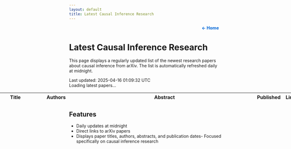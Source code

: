 ```yaml
---
layout: default
title: Latest Causal Inference Research
---
```


<div style="text-align: right; margin: 10px;">
    <a href="https://bspiegel27.github.io/bst_236_website/" style="text-decoration: none; color: #0366d6; font-weight: bold;">← Home</a>
</div>

# Latest Causal Inference Research

This page displays a regularly updated list of the newest research papers about causal inference from arXiv. The list is automatically refreshed daily at midnight.

<div class="last-updated">Last updated: <span id="update-time">2025-04-16 01:09:32 UTC</span></div>
<div id="loading">Loading latest papers...</div>
<table id="papers-table">
    <thead>
        <tr>
            <th>Title</th>
            <th>Authors</th>
            <th>Abstract</th>
            <th>Published</th>
            <th>Link</th>
        </tr>
    </thead>
    <tbody id="papers-body">
    </tbody>
</table>

<style>
table {
    width: 200%;
    margin-left: -50%;
    margin-right: -50%;
    table-layout: fixed;
}

/* Column widths */
th:nth-child(1), td:nth-child(1) { width: 15%; }  /* Title */
th:nth-child(2), td:nth-child(2) { width: 12%; }  /* Authors */
th:nth-child(3), td:nth-child(3) { width: 60%; }  /* Abstract */
th:nth-child(4), td:nth-child(4) { width: 8%; }   /* Published */
th:nth-child(5), td:nth-child(5) { width: 5%; }   /* Link */
</style>

<script>
    async function fetchPapers() {
        try {
            // Direct ArXiv API query
            const today = new Date();
            const yesterday = new Date(today);
            yesterday.setDate(yesterday.getDate() - 1);
            
            const query = `https://export.arxiv.org/api/query?search_query=all:causal+inference&sortBy=submittedDate&sortOrder=descending&start=0&max_results=10`;
            const response = await fetch(query);
            if (!response.ok) {
                throw new Error(`HTTP error! status: ${response.status}`);
            }
            const text = await response.text();
            
            // Update timestamp
            document.getElementById('update-time').textContent = new Date().toLocaleString();
            
            // Parse XML response
            const parser = new DOMParser();
            const xml = parser.parseFromString(text, 'application/xml');
            
            // Check for parsing errors
            const parserError = xml.querySelector('parsererror');
            if (parserError) {
                throw new Error('XML parsing error: ' + parserError.textContent);
            }

            // Extract papers
            return Array.from(xml.getElementsByTagName('entry')).map(entry => ({
                title: entry.querySelector('title')?.textContent?.trim() || 'No title',
                authors: Array.from(entry.getElementsByTagName('author'))
                    .map(author => author.querySelector('name')?.textContent?.trim())
                    .filter(Boolean)
                    .join(', ') || 'No authors',
                abstract: entry.querySelector('summary')?.textContent?.trim() || 'No abstract',
                published: entry.querySelector('published') ? 
                    new Date(entry.querySelector('published').textContent).toLocaleDateString() :
                    'No date',
                link: Array.from(entry.getElementsByTagName('link'))
                    .find(link => link.getAttribute('title') === 'pdf')
                    ?.getAttribute('href') || entry.querySelector('id')?.textContent || '#'
            }));
        } catch (error) {
            console.error('Error fetching papers:', error);
            document.getElementById('loading').textContent = `Error loading papers: ${error.message}`;
            return [];
        }
    }

    function updateTable(papers) {
        const tbody = document.getElementById('papers-body');
        tbody.innerHTML = papers.map(paper => `
            <tr>
                <td>${paper.title}</td>
                <td>${paper.authors}</td>
                <td>${paper.abstract}</td>
                <td>${paper.published}</td>
                <td><a href="${paper.link}" target="_blank">View</a></td>
            </tr>
        `).join('');
        document.getElementById('loading').style.display = 'none';
    }

    async function updatePapers() {
        const papers = await fetchPapers();
        updateTable(papers);
    }

    // Only fetch once when page loads
    updatePapers();
</script>

## Features
- Daily updates at midnight
- Direct links to arXiv papers
- Displays paper titles, authors, abstracts, and publication dates- Focused specifically on causal inference research
